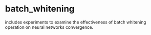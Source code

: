 # batch_whitening
includes experiments to examine the effectiveness of batch whitening operation on neural networks convergence.
